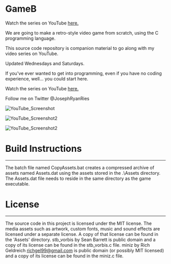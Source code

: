 # GameB

 Watch the series on YouTube [here.](https://www.youtube.com/playlist?list=PLlaINRtydtNWuRfd4Ra3KeD6L9FP_tDE7)

 We are going to make a retro-style video game from scratch, using the C programming language.
 
 This source code repository is companion material to go along with my video series on YouTube.

 Updated Wednesdays and Saturdays.

 If you've ever wanted to get into programming, even if you have no coding experience, well... you could start here.

 Watch the series on YouTube [here.](https://www.youtube.com/playlist?list=PLlaINRtydtNWuRfd4Ra3KeD6L9FP_tDE7)
 
 Follow me on Twitter @JosephRyanRies
 
 ![YouTube_Screenshot](YoutubeScreenshot.png "YouTube_Screenshot")

 ![YouTube_Screenshot2](YoutubeScreenshot2.png "YouTube_Screenshot2")

 ![YouTube_Screenshot2](YoutubeScreenshot3.png "YouTube_Screenshot3")

# Build Instructions
--------------------
The batch file named CopyAssets.bat creates a compressed archive of assets named Assets.dat using the assets
stored in the .\Assets directory. The Assets.dat file needs to reside in the same directory as the game executable.

 
# License
----------
The source code in this project is licensed under the MIT license.
The media assets such as artwork, custom fonts, music and sound effects are licensed under a separate license.
A copy of that license can be found in the 'Assets' directory.
stb_vorbis by Sean Barrett is public domain and a copy of its license can be found in the stb_vorbis.c file.
miniz by Rich Geldreich <richgel99@gmail.com> is public domain (or possibly MIT licensed) and a copy of its license can be found in the miniz.c file.